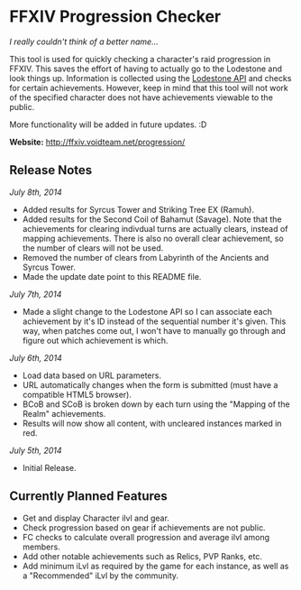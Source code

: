 FFXIV Progression Checker
=========================

*I really couldn't think of a better name...*

This tool is used for quickly checking a character's raid progression in FFXIV. This saves the effort of having to actually go to the Lodestone and look things up. Information is collected using the [Lodestone API](https://github.com/viion/XIVPads-LodestoneAPI) and checks for certain achievements. However, keep in mind that this tool will not work of the specified character does not have achievements viewable to the public.

More functionality will be added in future updates. :D

**Website:** http://ffxiv.voidteam.net/progression/

Release Notes
-------------

*July 8th, 2014*
 - Added results for Syrcus Tower and Striking Tree EX (Ramuh).
 - Added results for the Second Coil of Bahamut (Savage). Note that the achievements for clearing indivdual turns are actually clears, instead of mapping achievements. There is also no overall clear achievement, so the number of clears will not be used.
 - Removed the number of clears from Labyrinth of the Ancients and Syrcus Tower.
 - Made the update date point to this README file.

*July 7th, 2014*

 - Made a slight change to the Lodestone API so I can associate each achievement by it's ID instead of the sequential number it's given. This way, when patches come out, I won't have to manually go through and figure out which achievement is which.

*July 6th, 2014*

 - Load data based on URL parameters.
 - URL automatically changes when the form is submitted (must have a compatible HTML5 browser).
 - BCoB and SCoB is broken down by each turn using the "Mapping of the Realm" achievements.
 - Results will now show all content, with uncleared instances marked in red.

*July 5th, 2014*
 - Initial Release.

Currently Planned Features
--------------------------

 - Get and display Character ilvl and gear.
 - Check progression based on gear if achievements are not public.
 - FC checks to calculate overall progression and average ilvl among members.
 - Add other notable achievements such as Relics, PVP Ranks, etc.
 - Add minimum iLvl as required by the game for each instance, as well as a "Recommended" iLvl by the community.